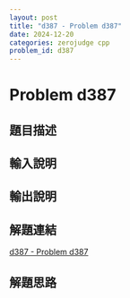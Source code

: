 ```yaml
---
layout: post
title: "d387 - Problem d387"
date: 2024-12-20
categories: zerojudge cpp
problem_id: d387
---
```


# Problem d387

## 題目描述



## 輸入說明



## 輸出說明



## 解題連結

[d387 - Problem d387](https://zerojudge.tw/ShowProblem?problemid=d387)

## 解題思路

